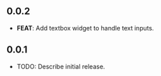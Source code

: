 ## 0.0.2

 - **FEAT**: Add textbox widget to handle text inputs.

## 0.0.1

* TODO: Describe initial release.
